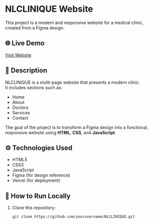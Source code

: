 # NLCLINIQUE Website

This project is a modern and responsive website for a medical clinic, created from a Figma design.

## 🌐 Live Demo
[Visit Website](https://brief-2-figma-build-clinique-website-ms9qfbbfs.vercel.app/)

## 🏥 Description
NLCLINIQUE is a multi-page website that presents a modern clinic.  
It includes sections such as:
- Home  
- About  
- Doctors  
- Services  
- Contact  

The goal of the project is to transform a Figma design into a functional, responsive website using **HTML**, **CSS**, and **JavaScript**.

## ⚙️ Technologies Used
- HTML5  
- CSS3  
- JavaScript  
- Figma (for design reference)  
- Vercel (for deployment)

## 🚀 How to Run Locally
1. Clone this repository:
   ```bash
   git clone https://github.com/yourusername/NLCLINIQUE.git
